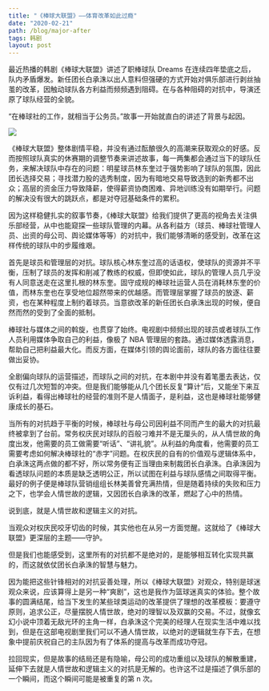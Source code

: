 ```yaml
---
title: "《棒球大联盟》——体育改革如此过瘾"
date: "2020-02-21"
path: /blog/major-after
tags: 韩剧
layout: post
---
```


最近热播的韩剧《棒球大联盟》讲述了职棒球队 Dreams 在连续四年垫底之后，队内矛盾爆发。新任团长白承洙以出人意料但强硬的方式开始对俱乐部进行剥丝抽茧的改革，因触动球队各方利益而频频遇到阻碍。在与各种阻碍的对抗中，导演还原了球队经营的全貌。

“在棒球社的工作，就相当于公务员。”故事一开始就直白的讲述了背景与起因。

![](https://i.loli.net/2020/02/28/r2UV1MmHg9Xin38.jpg)

《棒球大联盟》整体剧情平稳，并没有通过酝酿很久的高潮来获取观众的好感。反而按照球队真实的休赛期的调整节奏来讲述故事，每一两集都会通过当下的球队任务，来解决球队中存在的问题：明星球员林东奎过于强势影响了球队的氛围，因此团长选择交易；寻找潜力股的选秀制度，因为有暗地交易导致选到的新秀都不出众；高层的资金压力导致降薪，使得薪资协商困难、异地训练没有如期举行。问题的解决没有很大的跳跃点，都是对夺冠基础条件的累积。

因为这样稳健扎实的叙事节奏，《棒球大联盟》给我们提供了更高的视角去关注俱乐部经营，从中也能窥探一些球队管理的内幕。从各利益方（球员、棒球社管理人员、出资的母公司、舆论媒体等等）的对抗中，我们能够清晰的感受到，改革在这样传统的球队中的步履维艰。

首先是球员和管理层的对抗。球队核心林东奎过高的话语权，使球队的资源并不平衡，压制了球员的发挥和削减了教练的权威，但即使如此，球队的管理人员几乎没有人同意送走在这里扎根的林东奎。固守成规的棒球社运营人员在消耗林东奎的价值，而林东奎也在享受地位超然带来的优越感。而管理层掌握了球员的放逐、薪资，也在某种程度上制约着球员。当意欲改革的新任团长白承洙出现的时候，便自然而然的受到了全面的抵制。

棒球社与媒体之间的斡旋，也贯穿了始终。电视剧中频频出现的球员或者球队工作人员利用媒体争取自己的利益，像极了 NBA 管理层的套路。通过媒体透露消息，帮助自己把利益最大化。而反方面，在媒体引领的舆论面前，球队的各方面往往要做出妥协。

全剧偏向球队的运营描述，而球队之间的对抗，在本剧中并没有着笔墨去表达，仅仅有过几次短暂的冲突。但是我们能够能从几个团长反复“算计”后，又能坐下来互诉利益，看得出棒球社的经营的准则不是人情面子，是利益，这也是棒球社能够健康成长的基石。

当所有的对抗趋于平衡的时候，棒球社与母公司因利益不同而产生的最大的对抗最终被拿到了台前。常务权庆民对球队的百般刁难并不是无厘头的，从人情世故的角度出发，他需要的员工做需要“听话”、“讲礼貌”。从利益的角度看，他需要的员工需要考虑如何解决棒球社的“赤字”问题。在权庆民的自有的价值观与逻辑体系中，白承洙这两点做的都不好，所以常务便有正当理由来制裁团长白承洙。白承洙因为看透球队问题的本质是缺乏透明公正，所以试图在利益与球队感情之间取得平衡。最好的例子便是棒球队营销组组长林美善曾充满热情，但是随着持续的失败和压力之下，也学会人情世故的逻辑，又因团长白承洙的改革，燃起了心中的热情。

说到底，就是人情世故和逻辑主义的对抗。

当观众对权庆民咬牙切齿的时候，其实他也在从另一方面觉醒。这就给了《棒球大联盟》更深层的主题——守护。

但是我们也能感受到，这里所有的对抗都不是绝对的，是能够相互转化实现共赢的，而这就依仗团长白承洙的智慧与魅力。

因为能把这些针锋相对的对抗妥善处理，所以《棒球大联盟》对观众，特别是球迷观众来说，应该算得上是另一种“爽剧”，这也是我作为篮球迷真实的体验。整个故事的圆满结尾，给当下发生的某些球类运动的改革提供了理想的改革模板：要遵守原则，追求公正，尽量摆脱人情世故，绝对的理智以及双赢的交易。不过，就像玄幻小说中顶着无敌光环的主角一样，白承洙这个完美的经理人在现实生活中难以找到，但是在这部电视剧里我们可以不通人情世故，以绝对的逻辑就生存下去，在想象中提前庆祝自己的主队因为有了体系的提高与改革而成功夺冠。

拉回现实，但是故事的结局还是有隐喻，母公司的成功重组以及球队的解散重建，延伸下去就是人情世故和逻辑主义的对抗是无解的。也许这不过是描述了俱乐部的一个瞬间，而这个瞬间可能是被重复的第 n 次。
